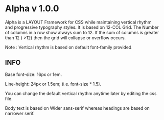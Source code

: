 # Alpha v 1.0.0
Alpha is a LAYOUT Framework for CSS while maintaining vertical rhythm and progressive typography styles.
It is based on 12-COL Grid. The Number of columns in a row show always sum to 12. If the sum of columns is greater than 12 ( >12) then the grid will collapse or overflow occurs.

Note : Vertical rhythm is based on default font-family provided. 

INFO
----
Base font-size: 16px or 1em.

Line-height: 24px or 1.5em; (i.e. font-size * 1.5).

You can change the default vertical rhythm anytime later by editing the css file. 

Body text is based on Wider sans-serif whereas headings are based on narrower serif.

